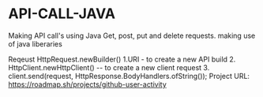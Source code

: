 # API-CALL-JAVA

Making API call's using Java 
Get, post, put and delete requests.
making use of java liberaries 

Reqeust
HttpRequest.newBuilder()
  1.URI - to create a new API build 
  2. HttpClient.newHttpClient() -- to create a new client request
  3. client.send(request, HttpResponse.BodyHandlers.ofString());
Project URL: https://roadmap.sh/projects/github-user-activity
